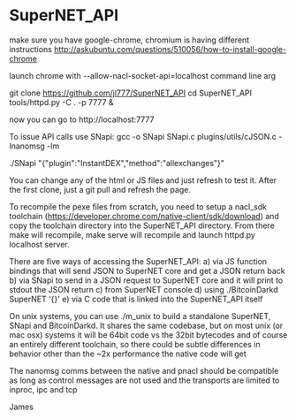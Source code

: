 # SuperNET_API

make sure you have google-chrome, chromium is having different instructions
http://askubuntu.com/questions/510056/how-to-install-google-chrome

launch chrome with  --allow-nacl-socket-api=localhost command line arg

git clone https://github.com/jl777/SuperNET_API
cd SuperNET_API
tools/httpd.py -C . -p 7777 &

now you can go to http://localhost:7777 

To issue API calls use SNapi:
gcc -o SNapi SNapi.c plugins/utils/cJSON.c -lnanomsg -lm

./SNapi "{\"plugin\":\"InstantDEX\",\"method\":\"allexchanges\"}"


You can change any of the html or JS files and just refresh to test it. After the first clone, just a git pull and refresh the page.

To recompile the pexe files from scratch, you need to setup a nacl_sdk toolchain (https://developer.chrome.com/native-client/sdk/download) and copy the toolchain directory into the SuperNET_API directory. From there make will recompile, make serve will recompile and launch httpd.py localhost server.

There are five ways of accessing the SuperNET_API:
	a) via JS function bindings that will send JSON to SuperNET core and get a JSON return back
	b) via SNapi to send in a JSON request to SuperNET core and it will print to stdout the JSON return
    c) from SuperNET console
    d) using ./BitcoinDarkd SuperNET '{<json request>}'
	e) via C code that is linked into the SuperNET_API itself

On unix systems, you can use ./m_unix to build a standalone SuperNET, SNapi and BitcoinDarkd. It shares the same codebase, but on most unix (or mac osx) systems it will be 64bit code vs the 32bit bytecodes and of course an entirely different toolchain, so there could be subtle differences in behavior other than the ~2x performance the native code will get

The nanomsg comms between the native and pnacl should be compatible as long as control messages are not used and the transports are limited to inproc, ipc and tcp

James
